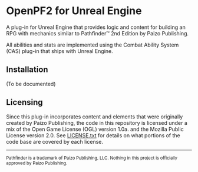 ﻿# OpenPF2 for Unreal Engine
A plug-in for Unreal Engine that provides logic and content for building an RPG
with mechanics similar to Pathfinder&trade; 2nd Edition by Paizo Publishing.

All abilities and stats are implemented using the Combat Ability System (CAS)
plug-in that ships with Unreal Engine.

## Installation
(To be documented)

## Licensing
Since this plug-in incorporates content and elements that were originally
created by Paizo Publishing, the code in this repository is licensed under a mix
of the Open Game License (OGL) version 1.0a. and the Mozilla Public License 
version 2.0. See [LICENSE.txt](LICENSE.txt) for details on what portions of the
code base are covered by each license.

---
<small>
Pathfinder is a trademark of Paizo Publishing, LLC. Nothing in this project is
officially approved by Paizo Publishing.
</small>
